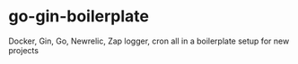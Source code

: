 # go-gin-boilerplate
Docker, Gin, Go, Newrelic, Zap logger, cron all in a boilerplate setup for new projects
